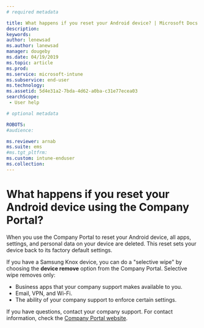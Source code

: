 ```yaml
---
# required metadata

title: What happens if you reset your Android device? | Microsoft Docs
description:
keywords:
author: lenewsad
ms.author: lanewsad
manager: dougeby
ms.date: 04/19/2019
ms.topic: article
ms.prod:
ms.service: microsoft-intune
ms.subservice: end-user
ms.technology:
ms.assetid: 5d4e31a2-7bda-4d62-a0ba-c31e77ecea03
searchScope:
 - User help

# optional metadata

ROBOTS:  
#audience:

ms.reviewer: arnab
ms.suite: ems
#ms.tgt_pltfrm:
ms.custom: intune-enduser
ms.collection: 
---
```



# What happens if you reset your Android device using the Company Portal?

When you use the Company Portal to reset your Android device, all apps, settings, and personal data on your device are deleted. This reset sets your device back to its factory default settings.

If you have a Samsung Knox device, you can do a "selective wipe" by choosing the **device remove** option from the Company Portal. Selective wipe removes only:

- Business apps that your company support makes available to you.
- Email, VPN, and Wi-Fi.
- The ability of your company support to enforce certain settings.

If you have questions, contact your company support. For contact information, check the [Company Portal website](https://go.microsoft.com/fwlink/?linkid=2010980).
